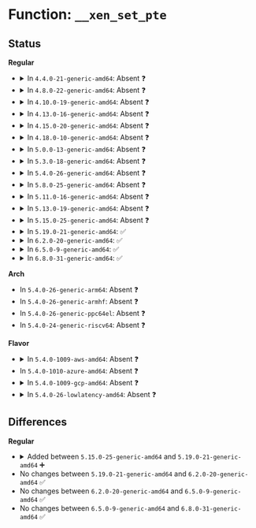 # Function: <code>__xen_set_pte</code>

## Status
<b>Regular</b>
<ul>
<li>
<details>
<summary>In <code>4.4.0-21-generic-amd64</code>: Absent ❓</summary>

```json
{
  "name": "__xen_set_pte",
  "collision_type": "Unique Static",
  "inline_type": "Full",
  "funcs": [
    {
      "addr": 18446744071578983953,
      "name": "__xen_set_pte",
      "external": false,
      "loc": "arch/x86/xen/mmu.c:312",
      "file": "arch/x86/xen/mmu.c",
      "inline": "declared, inlined",
      "caller_inline": [
        "arch/x86/xen/mmu.c:xen_set_pte",
        "arch/x86/xen/mmu.c:xen_set_pte_at"
      ],
      "caller_func": []
    }
  ],
  "symbols": []
}
```
</details>
</li>
<li>
<details>
<summary>In <code>4.8.0-22-generic-amd64</code>: Absent ❓</summary>

```json
{
  "name": "__xen_set_pte",
  "collision_type": "Unique Static",
  "inline_type": "Full",
  "funcs": [
    {
      "addr": 18446744071578981377,
      "name": "__xen_set_pte",
      "external": false,
      "loc": "arch/x86/xen/mmu.c:313",
      "file": "arch/x86/xen/mmu.c",
      "inline": "declared, inlined",
      "caller_inline": [
        "arch/x86/xen/mmu.c:xen_set_pte_at",
        "arch/x86/xen/mmu.c:xen_set_pte"
      ],
      "caller_func": []
    }
  ],
  "symbols": []
}
```
</details>
</li>
<li>
<details>
<summary>In <code>4.10.0-19-generic-amd64</code>: Absent ❓</summary>

```json
{
  "name": "__xen_set_pte",
  "collision_type": "Unique Static",
  "inline_type": "Full",
  "funcs": [
    {
      "addr": 18446744071578983281,
      "name": "__xen_set_pte",
      "external": false,
      "loc": "arch/x86/xen/mmu.c:313",
      "file": "arch/x86/xen/mmu.c",
      "inline": "declared, inlined",
      "caller_inline": [
        "arch/x86/xen/mmu.c:xen_set_pte_at",
        "arch/x86/xen/mmu.c:xen_set_pte"
      ],
      "caller_func": []
    }
  ],
  "symbols": []
}
```
</details>
</li>
<li>
<details>
<summary>In <code>4.13.0-16-generic-amd64</code>: Absent ❓</summary>

```json
{
  "name": "__xen_set_pte",
  "collision_type": "Unique Static",
  "inline_type": "Full",
  "funcs": [
    {
      "addr": 18446744071578990801,
      "name": "__xen_set_pte",
      "external": false,
      "loc": "arch/x86/xen/mmu_pv.c:280",
      "file": "arch/x86/xen/mmu_pv.c",
      "inline": "declared, inlined",
      "caller_inline": [
        "arch/x86/xen/mmu_pv.c:xen_set_pte_at",
        "arch/x86/xen/mmu_pv.c:xen_set_pte"
      ],
      "caller_func": []
    }
  ],
  "symbols": []
}
```
</details>
</li>
<li>
<details>
<summary>In <code>4.15.0-20-generic-amd64</code>: Absent ❓</summary>

```json
{
  "name": "__xen_set_pte",
  "collision_type": "Unique Static",
  "inline_type": "Full",
  "funcs": [
    {
      "addr": 18446744071578993729,
      "name": "__xen_set_pte",
      "external": false,
      "loc": "arch/x86/xen/mmu_pv.c:260",
      "file": "arch/x86/xen/mmu_pv.c",
      "inline": "declared, inlined",
      "caller_inline": [
        "arch/x86/xen/mmu_pv.c:xen_set_pte_at",
        "arch/x86/xen/mmu_pv.c:xen_set_pte"
      ],
      "caller_func": []
    }
  ],
  "symbols": []
}
```
</details>
</li>
<li>
<details>
<summary>In <code>4.18.0-10-generic-amd64</code>: Absent ❓</summary>

```json
{
  "name": "__xen_set_pte",
  "collision_type": "Unique Static",
  "inline_type": "Full",
  "funcs": [
    {
      "addr": 18446744071602789343,
      "name": "__xen_set_pte",
      "external": false,
      "loc": "arch/x86/xen/mmu_pv.c:269",
      "file": "arch/x86/xen/mmu_pv.c",
      "inline": "declared, inlined",
      "caller_inline": [
        "arch/x86/xen/mmu_pv.c:xen_set_pte_init",
        "arch/x86/xen/mmu_pv.c:xen_set_pte_at",
        "arch/x86/xen/mmu_pv.c:xen_set_pte"
      ],
      "caller_func": []
    }
  ],
  "symbols": []
}
```
</details>
</li>
<li>
<details>
<summary>In <code>5.0.0-13-generic-amd64</code>: Absent ❓</summary>

```json
{
  "name": "__xen_set_pte",
  "collision_type": "Unique Static",
  "inline_type": "Full",
  "funcs": [
    {
      "addr": 18446744071604583557,
      "name": "__xen_set_pte",
      "external": false,
      "loc": "arch/x86/xen/mmu_pv.c:278",
      "file": "arch/x86/xen/mmu_pv.c",
      "inline": "declared, inlined",
      "caller_inline": [
        "arch/x86/xen/mmu_pv.c:xen_set_pte_init",
        "arch/x86/xen/mmu_pv.c:xen_set_pte_at",
        "arch/x86/xen/mmu_pv.c:xen_set_pte"
      ],
      "caller_func": []
    }
  ],
  "symbols": []
}
```
</details>
</li>
<li>
<details>
<summary>In <code>5.3.0-18-generic-amd64</code>: Absent ❓</summary>

```json
{
  "name": "__xen_set_pte",
  "collision_type": "Unique Static",
  "inline_type": "Full",
  "funcs": [
    {
      "addr": 18446744071604678804,
      "name": "__xen_set_pte",
      "external": false,
      "loc": "arch/x86/xen/mmu_pv.c:278",
      "file": "arch/x86/xen/mmu_pv.c",
      "inline": "declared, inlined",
      "caller_inline": [
        "arch/x86/xen/mmu_pv.c:xen_set_pte_init",
        "arch/x86/xen/mmu_pv.c:xen_set_pte_at",
        "arch/x86/xen/mmu_pv.c:xen_set_pte"
      ],
      "caller_func": []
    }
  ],
  "symbols": []
}
```
</details>
</li>
<li>
<details>
<summary>In <code>5.4.0-26-generic-amd64</code>: Absent ❓</summary>

```json
{
  "name": "__xen_set_pte",
  "collision_type": "Unique Static",
  "inline_type": "Full",
  "funcs": [
    {
      "addr": 18446744071604691271,
      "name": "__xen_set_pte",
      "external": false,
      "loc": "arch/x86/xen/mmu_pv.c:278",
      "file": "arch/x86/xen/mmu_pv.c",
      "inline": "declared, inlined",
      "caller_inline": [
        "arch/x86/xen/mmu_pv.c:xen_set_pte_init",
        "arch/x86/xen/mmu_pv.c:xen_set_pte_at",
        "arch/x86/xen/mmu_pv.c:xen_set_pte"
      ],
      "caller_func": []
    }
  ],
  "symbols": []
}
```
</details>
</li>
<li>
<details>
<summary>In <code>5.8.0-25-generic-amd64</code>: Absent ❓</summary>

```json
{
  "name": "__xen_set_pte",
  "collision_type": "Unique Static",
  "inline_type": "Full",
  "funcs": [
    {
      "addr": 18446744071609042531,
      "name": "__xen_set_pte",
      "external": false,
      "loc": "arch/x86/xen/mmu_pv.c:278",
      "file": "arch/x86/xen/mmu_pv.c",
      "inline": "declared, inlined",
      "caller_inline": [
        "arch/x86/xen/mmu_pv.c:xen_set_pte_init",
        "arch/x86/xen/mmu_pv.c:xen_set_pte_at",
        "arch/x86/xen/mmu_pv.c:xen_set_pte"
      ],
      "caller_func": []
    }
  ],
  "symbols": []
}
```
</details>
</li>
<li>
<details>
<summary>In <code>5.11.0-16-generic-amd64</code>: Absent ❓</summary>

```json
{
  "name": "__xen_set_pte",
  "collision_type": "Unique Static",
  "inline_type": "Full",
  "funcs": [
    {
      "addr": 18446744071612105905,
      "name": "__xen_set_pte",
      "external": false,
      "loc": "arch/x86/xen/mmu_pv.c:267",
      "file": "arch/x86/xen/mmu_pv.c",
      "inline": "declared, inlined",
      "caller_inline": [
        "arch/x86/xen/mmu_pv.c:xen_set_pte_init",
        "arch/x86/xen/mmu_pv.c:xen_set_pte"
      ],
      "caller_func": []
    }
  ],
  "symbols": []
}
```
</details>
</li>
<li>
<details>
<summary>In <code>5.13.0-19-generic-amd64</code>: Absent ❓</summary>

```json
{
  "name": "__xen_set_pte",
  "collision_type": "Unique Static",
  "inline_type": "Full",
  "funcs": [
    {
      "addr": 18446744071614245644,
      "name": "__xen_set_pte",
      "external": false,
      "loc": "arch/x86/xen/mmu_pv.c:267",
      "file": "arch/x86/xen/mmu_pv.c",
      "inline": "declared, inlined",
      "caller_inline": [
        "arch/x86/xen/mmu_pv.c:xen_set_pte_init",
        "arch/x86/xen/mmu_pv.c:xen_set_pte"
      ],
      "caller_func": []
    }
  ],
  "symbols": []
}
```
</details>
</li>
<li>
<details>
<summary>In <code>5.15.0-25-generic-amd64</code>: Absent ❓</summary>

```json
{
  "name": "__xen_set_pte",
  "collision_type": "Unique Static",
  "inline_type": "Full",
  "funcs": [
    {
      "addr": 18446744071615165720,
      "name": "__xen_set_pte",
      "external": false,
      "loc": "arch/x86/xen/mmu_pv.c:267",
      "file": "arch/x86/xen/mmu_pv.c",
      "inline": "declared, inlined",
      "caller_inline": [
        "arch/x86/xen/mmu_pv.c:xen_set_pte_init",
        "arch/x86/xen/mmu_pv.c:xen_set_pte"
      ],
      "caller_func": []
    }
  ],
  "symbols": []
}
```
</details>
</li>
<li>
<details>
<summary>In <code>5.19.0-21-generic-amd64</code>: ✅</summary>

```c
void __xen_set_pte(pte_t * ptep, pte_t pteval)
```

```json
{
  "name": "__xen_set_pte",
  "collision_type": "Unique Static",
  "inline_type": "No",
  "funcs": [
    {
      "addr": 18446744071579054592,
      "name": "__xen_set_pte",
      "external": false,
      "loc": "arch/x86/xen/mmu_pv.c:271",
      "file": "arch/x86/xen/mmu_pv.c",
      "inline": "seen, unknown",
      "caller_inline": [],
      "caller_func": [
        "arch/x86/xen/mmu_pv.c:xen_set_pte_init",
        "arch/x86/xen/mmu_pv.c:xen_set_pte"
      ]
    }
  ],
  "symbols": [
    {
      "addr": 18446744071579054592,
      "name": "__xen_set_pte",
      "section": ".text",
      "bind": "STB_LOCAL",
      "size": 509
    }
  ]
}
```
</details>
</li>
<li>
<details>
<summary>In <code>6.2.0-20-generic-amd64</code>: ✅</summary>

```c
void __xen_set_pte(pte_t * ptep, pte_t pteval)
```

```json
{
  "name": "__xen_set_pte",
  "collision_type": "Unique Static",
  "inline_type": "No",
  "funcs": [
    {
      "addr": 18446744071579085760,
      "name": "__xen_set_pte",
      "external": false,
      "loc": "arch/x86/xen/mmu_pv.c:271",
      "file": "arch/x86/xen/mmu_pv.c",
      "inline": "seen, unknown",
      "caller_inline": [],
      "caller_func": [
        "arch/x86/xen/mmu_pv.c:xen_set_pte_init",
        "arch/x86/xen/mmu_pv.c:xen_set_pte"
      ]
    }
  ],
  "symbols": [
    {
      "addr": 18446744071579085760,
      "name": "__xen_set_pte",
      "section": ".text",
      "bind": "STB_LOCAL",
      "size": 509
    }
  ]
}
```
</details>
</li>
<li>
<details>
<summary>In <code>6.5.0-9-generic-amd64</code>: ✅</summary>

```c
void __xen_set_pte(pte_t * ptep, pte_t pteval)
```

```json
{
  "name": "__xen_set_pte",
  "collision_type": "Unique Static",
  "inline_type": "No",
  "funcs": [
    {
      "addr": 18446744071579085968,
      "name": "__xen_set_pte",
      "external": false,
      "loc": "arch/x86/xen/mmu_pv.c:287",
      "file": "arch/x86/xen/mmu_pv.c",
      "inline": "seen, unknown",
      "caller_inline": [],
      "caller_func": [
        "arch/x86/xen/mmu_pv.c:xen_set_pte_init",
        "arch/x86/xen/mmu_pv.c:xen_set_pte"
      ]
    }
  ],
  "symbols": [
    {
      "addr": 18446744071579085968,
      "name": "__xen_set_pte",
      "section": ".text",
      "bind": "STB_LOCAL",
      "size": 509
    }
  ]
}
```
</details>
</li>
<li>
<details>
<summary>In <code>6.8.0-31-generic-amd64</code>: ✅</summary>

```c
void __xen_set_pte(pte_t * ptep, pte_t pteval)
```

```json
{
  "name": "__xen_set_pte",
  "collision_type": "Unique Static",
  "inline_type": "No",
  "funcs": [
    {
      "addr": 18446744071579111760,
      "name": "__xen_set_pte",
      "external": false,
      "loc": "arch/x86/xen/mmu_pv.c:287",
      "file": "arch/x86/xen/mmu_pv.c",
      "inline": "seen, unknown",
      "caller_inline": [],
      "caller_func": [
        "arch/x86/xen/mmu_pv.c:xen_set_pte_init",
        "arch/x86/xen/mmu_pv.c:xen_set_pte"
      ]
    }
  ],
  "symbols": [
    {
      "addr": 18446744071579111760,
      "name": "__xen_set_pte",
      "section": ".text",
      "bind": "STB_LOCAL",
      "size": 509
    }
  ]
}
```
</details>
</li>
</ul>
<b>Arch</b>
<ul>
<li>
In <code>5.4.0-26-generic-arm64</code>: Absent ❓
</li>
<li>
In <code>5.4.0-26-generic-armhf</code>: Absent ❓
</li>
<li>
In <code>5.4.0-26-generic-ppc64el</code>: Absent ❓
</li>
<li>
In <code>5.4.0-24-generic-riscv64</code>: Absent ❓
</li>
</ul>
<b>Flavor</b>
<ul>
<li>
<details>
<summary>In <code>5.4.0-1009-aws-amd64</code>: Absent ❓</summary>

```json
{
  "name": "__xen_set_pte",
  "collision_type": "Unique Static",
  "inline_type": "Full",
  "funcs": [
    {
      "addr": 18446744071604617552,
      "name": "__xen_set_pte",
      "external": false,
      "loc": "arch/x86/xen/mmu_pv.c:278",
      "file": "arch/x86/xen/mmu_pv.c",
      "inline": "declared, inlined",
      "caller_inline": [
        "arch/x86/xen/mmu_pv.c:xen_set_pte_init",
        "arch/x86/xen/mmu_pv.c:xen_set_pte_at",
        "arch/x86/xen/mmu_pv.c:xen_set_pte"
      ],
      "caller_func": []
    }
  ],
  "symbols": []
}
```
</details>
</li>
<li>
In <code>5.4.0-1010-azure-amd64</code>: Absent ❓
</li>
<li>
<details>
<summary>In <code>5.4.0-1009-gcp-amd64</code>: Absent ❓</summary>

```json
{
  "name": "__xen_set_pte",
  "collision_type": "Unique Static",
  "inline_type": "Full",
  "funcs": [
    {
      "addr": 18446744071604695367,
      "name": "__xen_set_pte",
      "external": false,
      "loc": "arch/x86/xen/mmu_pv.c:278",
      "file": "arch/x86/xen/mmu_pv.c",
      "inline": "declared, inlined",
      "caller_inline": [
        "arch/x86/xen/mmu_pv.c:xen_set_pte_init",
        "arch/x86/xen/mmu_pv.c:xen_set_pte_at",
        "arch/x86/xen/mmu_pv.c:xen_set_pte"
      ],
      "caller_func": []
    }
  ],
  "symbols": []
}
```
</details>
</li>
<li>
<details>
<summary>In <code>5.4.0-26-lowlatency-amd64</code>: Absent ❓</summary>

```json
{
  "name": "__xen_set_pte",
  "collision_type": "Unique Static",
  "inline_type": "Full",
  "funcs": [
    {
      "addr": 18446744071604695344,
      "name": "__xen_set_pte",
      "external": false,
      "loc": "arch/x86/xen/mmu_pv.c:278",
      "file": "arch/x86/xen/mmu_pv.c",
      "inline": "declared, inlined",
      "caller_inline": [
        "arch/x86/xen/mmu_pv.c:xen_set_pte_init",
        "arch/x86/xen/mmu_pv.c:xen_set_pte_at",
        "arch/x86/xen/mmu_pv.c:xen_set_pte"
      ],
      "caller_func": []
    }
  ],
  "symbols": []
}
```
</details>
</li>
</ul>

## Differences
<b>Regular</b>
<ul>
<li>
<details>
<summary>Added between <code>5.15.0-25-generic-amd64</code> and <code>5.19.0-21-generic-amd64</code> ➕</summary>

```c
void __xen_set_pte(pte_t * ptep, pte_t pteval)
```
</details>
</li>
<li>
No changes between <code>5.19.0-21-generic-amd64</code> and <code>6.2.0-20-generic-amd64</code> ✅
</li>
<li>
No changes between <code>6.2.0-20-generic-amd64</code> and <code>6.5.0-9-generic-amd64</code> ✅
</li>
<li>
No changes between <code>6.5.0-9-generic-amd64</code> and <code>6.8.0-31-generic-amd64</code> ✅
</li>
</ul>

